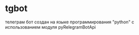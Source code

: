 # tgbot

 телеграм бот создан на языке программирования "python" с использованием модуля pyRelegramBotApi



